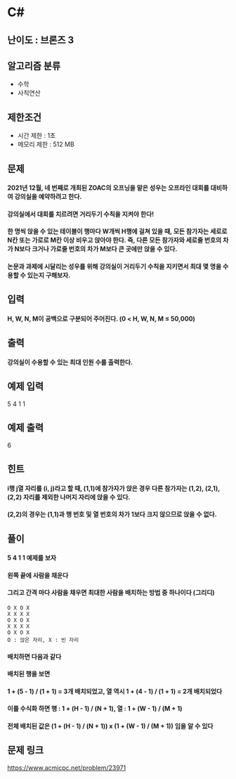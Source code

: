 # C#

## 난이도 : 브론즈 3

## 알고리즘 분류
  - 수학
  - 사칙연산

## 제한조건
  - 시간 제한 : 1초
  - 메모리 제한 : 512 MB

## 문제
#### 2021년 12월, 네 번째로 개최된 ZOAC의 오프닝을 맡은 성우는 오프라인 대회를 대비하여 강의실을 예약하려고 한다.
#### 강의실에서 대회를 치르려면 거리두기 수칙을 지켜야 한다!
#### 한 명씩 앉을 수 있는 테이블이 행마다 W개씩 H행에 걸쳐 있을 때, 모든 참가자는 세로로 N칸 또는 가로로 M칸 이상 비우고 앉아야 한다. 즉, 다른 모든 참가자와 세로줄 번호의 차가 N보다 크거나 가로줄 번호의 차가 M보다 큰 곳에만 앉을 수 있다.
#### 논문과 과제에 시달리는 성우를 위해 강의실이 거리두기 수칙을 지키면서 최대 몇 명을 수용할 수 있는지 구해보자.

## 입력
#### H, W, N, M이 공백으로 구분되어 주어진다. (0 < H, W, N, M ≤ 50,000)

## 출력
#### 강의실이 수용할 수 있는 최대 인원 수를 출력한다.

## 예제 입력
5 4 1 1<br/>

## 예제 출력
6<br/>

## 힌트
#### i행 j열 자리를 (i, j)라고 할 때, (1,1)에 참가자가 앉은 경우 다른 참가자는 (1,2), (2,1), (2,2) 자리를 제외한 나머지 자리에 앉을 수 있다.
#### (2,2)의 경우는 (1,1)과 행 번호 및 열 번호의 차가 1보다 크지 않으므로 앉을 수 없다.

## 풀이
#### 5 4 1 1 예제를 보자
#### 왼쪽 끝에 사람을 채운다
#### 그리고 간격 마다 사람을 채우면 최대한 사람을 배치하는 방법 중 하나이다 (그리디)
	O X O X
	X X X X
	O X O X
	X X X X
	O X O X
	O : 앉은 자리, X : 빈 자리
#### 배치하면 다음과 같다
#### 배치된 행을 보면
#### 1 + (5 - 1) / (1 + 1) = 3개 배치되었고, 열 역시 1 + (4 - 1) / (1 + 1) = 2개 배치되었다
#### 이를 수식화 하면 행 : 1 + (H - 1) / (N + 1), 열 : 1 + (W - 1) / (M + 1)
#### 전체 배치된 값은 (1 + (H - 1) / (N + 1)) x (1 + (W - 1) / (M + 1)) 임을 알 수 있다

## 문제 링크
https://www.acmicpc.net/problem/23971
